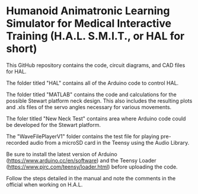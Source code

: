 # Humanoid Animatronic Learning Simulator for Medical Interactive Training (H.A.L. S.M.I.T., or HAL for short)
This GitHub repository contains the code, circuit diagrams, and CAD files for HAL.

The folder titled "HAL" contains all of the Arduino code to control HAL.

The folder titled "MATLAB" contains the code and calculations for the possible Stewart platform neck design. This also includes the resulting plots and .xls files of the servo angles necessary for various movements.

The foler titled "New Neck Test" contains area where Arduino code could be developed for the Stewart platform.

The "WaveFilePlayerV1" folder contains the test file for playing pre-recorded audio from a microSD card in the Teensy using the Audio Library.

Be sure to install the latest version of Arduino (https://www.arduino.cc/en/software) and the Teensy Loader (https://www.pjrc.com/teensy/loader.html) before uploading the code.

Follow the steps detailed in the manual and note the comments in the official when working on H.A.L.
